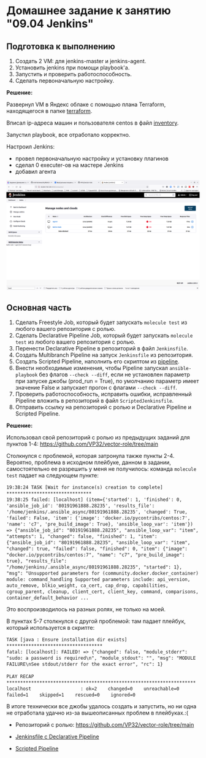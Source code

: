 # Домашнее задание к занятию "09.04 Jenkins"

## Подготовка к выполнению

1. Создать 2 VM: для jenkins-master и jenkins-agent.
2. Установить jenkins при помощи playbook'a.
3. Запустить и проверить работоспособность.
4. Сделать первоначальную настройку.

**Решение:**

Развернул VM в Яндекс облаке с помощью плана Terraform, находящегося в папке [terraform](./terraform).

Вписал ip-адреса машин и пользователя centos в файл [inventory](./infrastructure/inventory/cicd/hosts.yml).

Запустил playbook, все отработало корректно.

Настроил Jenkins:
 - провел первоначальную настройку и установку плагинов
 - сделал 0 executer-ов на мастере Jenkins
 - добавил агента

![](img/jenkins1.png)

## Основная часть

1. Сделать Freestyle Job, который будет запускать `molecule test` из любого вашего репозитория с ролью.
2. Сделать Declarative Pipeline Job, который будет запускать `molecule test` из любого вашего репозитория с ролью.
3. Перенести Declarative Pipeline в репозиторий в файл `Jenkinsfile`.
4. Создать Multibranch Pipeline на запуск `Jenkinsfile` из репозитория.
5. Создать Scripted Pipeline, наполнить его скриптом из [pipeline](./pipeline).
6. Внести необходимые изменения, чтобы Pipeline запускал `ansible-playbook` без флагов `--check --diff`, если не установлен параметр при запуске джобы (prod_run = True), по умолчанию параметр имеет значение False и запускает прогон с флагами `--check --diff`.
7. Проверить работоспособность, исправить ошибки, исправленный Pipeline вложить в репозиторий в файл `ScriptedJenkinsfile`.
8. Отправить ссылку на репозиторий с ролью и Declarative Pipeline и Scripted Pipeline.

**Решение:**

Использовал свой репозиторий с ролью из предыдущих заданий для пунктов 1-4: https://github.com/VP32/vector-role/tree/main

Столкнулся с проблемой, которая затронула также пункты 2-4. Вероятно, проблема в исходном плейбуке, данном в задании, самостоятельно ее разрешить у меня не получилось: команда `molecule test` падает на следующем пункте:

```
19:38:24 TASK [Wait for instance(s) creation to complete] *******************************
19:38:25 failed: [localhost] (item={'started': 1, 'finished': 0, 'ansible_job_id': '80191961888.28235', 'results_file': '/home/jenkins/.ansible_async/80191961888.28235', 'changed': True, 'failed': False, 'item': {'image': 'docker.io/pycontribs/centos:7', 'name': 'c7', 'pre_build_image': True}, 'ansible_loop_var': 'item'}) => {"ansible_job_id": "80191961888.28235", "ansible_loop_var": "item", "attempts": 1, "changed": false, "finished": 1, "item": {"ansible_job_id": "80191961888.28235", "ansible_loop_var": "item", "changed": true, "failed": false, "finished": 0, "item": {"image": "docker.io/pycontribs/centos:7", "name": "c7", "pre_build_image": true}, "results_file": "/home/jenkins/.ansible_async/80191961888.28235", "started": 1}, "msg": "Unsupported parameters for (community.docker.docker_container) module: command_handling Supported parameters include: api_version, auto_remove, blkio_weight, ca_cert, cap_drop, capabilities, cgroup_parent, cleanup, client_cert, client_key, command, comparisons, container_default_behavior ...
```

Это воспроизводилось на разных ролях, не только на моей.

В пунктах 5-7 столкнулся с другой проблемой: там падает плейбук, который используется в скрипте:

```
TASK [java : Ensure installation dir exists] ***********************************
fatal: [localhost]: FAILED! => {"changed": false, "module_stderr": "sudo: a password is required\n", "module_stdout": "", "msg": "MODULE FAILURE\nSee stdout/stderr for the exact error", "rc": 1}

PLAY RECAP *********************************************************************
localhost                  : ok=2    changed=0    unreachable=0    failed=1    skipped=1    rescued=0    ignored=0   
```

В итоге технически все джобы удалось создать и запустить, но ни одна не отработала удачно из-за вышеописанных проблем в плейбуках.:(


 - Репозиторий с ролью: https://github.com/VP32/vector-role/tree/main

 - [Jenkinsfile c Declarative Pipeline](https://github.com/VP32/vector-role/blob/01d0c8aa6db2abb6d4c4d76c42fd0af599014aa7/Jenkinsfile)
 - [Scripted Pipeline](https://github.com/VP32/vector-role/blob/01d0c8aa6db2abb6d4c4d76c42fd0af599014aa7/ScriptedJenkinsfile)